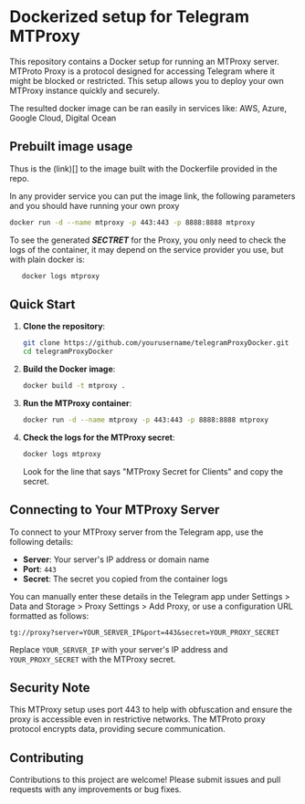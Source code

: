 # Dockerized setup for Telegram MTProxy

This repository contains a Docker setup for running an MTProxy server. MTProto Proxy is a protocol designed for accessing Telegram where it might be blocked or restricted. This setup allows you to deploy your own MTProxy instance quickly and securely.

The resulted docker image can be ran easily in services like: AWS, Azure, Google Cloud, Digital Ocean

## Prebuilt image usage

Thus is the (link)[] to the image built with the Dockerfile provided in the repo.

In any provider service you can put the image link, the following parameters and you should have running your own proxy

   ```bash
   docker run -d --name mtproxy -p 443:443 -p 8888:8888 mtproxy
   ```

To see the generated ***SECTRET*** for the Proxy, you only need to check the logs of the container, it may depend on the service provider you use, but with plain docker is:

```bash
   docker logs mtproxy
```

## Quick Start

1. **Clone the repository**:
   ```bash
   git clone https://github.com/yourusername/telegramProxyDocker.git
   cd telegramProxyDocker
   ```

2. **Build the Docker image**:
   ```bash
   docker build -t mtproxy .
   ```

3. **Run the MTProxy container**:
   ```bash
   docker run -d --name mtproxy -p 443:443 -p 8888:8888 mtproxy
   ```

4. **Check the logs for the MTProxy secret**:
   ```bash
   docker logs mtproxy
   ```
   Look for the line that says "MTProxy Secret for Clients" and copy the secret.

## Connecting to Your MTProxy Server

To connect to your MTProxy server from the Telegram app, use the following details:

- **Server**: Your server's IP address or domain name
- **Port**: `443`
- **Secret**: The secret you copied from the container logs

You can manually enter these details in the Telegram app under Settings > Data and Storage > Proxy Settings > Add Proxy, or use a configuration URL formatted as follows:
```
tg://proxy?server=YOUR_SERVER_IP&port=443&secret=YOUR_PROXY_SECRET
```

Replace `YOUR_SERVER_IP` with your server's IP address and `YOUR_PROXY_SECRET` with the MTProxy secret.

## Security Note

This MTProxy setup uses port 443 to help with obfuscation and ensure the proxy is accessible even in restrictive networks. The MTProto proxy protocol encrypts data, providing secure communication.

## Contributing
Contributions to this project are welcome! Please submit issues and pull requests with any improvements or bug fixes.
